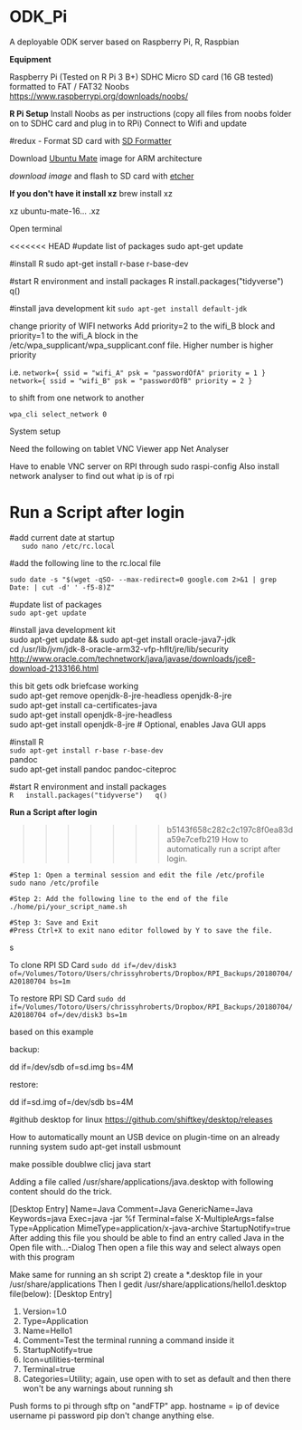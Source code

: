 # ODK_Pi

A deployable ODK server based on Raspberry Pi, R, Raspbian

**Equipment**

Raspberry Pi (Tested on R Pi 3 B+)
SDHC Micro SD card (16 GB tested) formatted to FAT / FAT32
Noobs https://www.raspberrypi.org/downloads/noobs/

**R Pi Setup**
Install Noobs as per instructions (copy all files from noobs folder on to SDHC card and plug in to RPi)
Connect to Wifi and update


#redux - 
Format SD card with [SD Formatter](https://www.sdcard.org/downloads/formatter_4/index.html)

Download [Ubuntu Mate](https://ubuntu-mate.org/download/) image for ARM architecture

*download image* and flash to SD card with [etcher](https://etcher.io/)

**If you don't have it install xz**
brew install xz

xz ubuntu-mate-16... .xz



Open terminal


<<<<<<< HEAD
#update list of packages
sudo apt-get update  

#install R 
sudo apt-get install r-base r-base-dev 

#start R environment and install packages
R
install.packages("tidyverse")
q()

#install java development kit
`sudo apt-get install default-jdk`



change priority of WIFI networks
Add priority=2 to the wifi_B block and priority=1 to the wifi_A block in the /etc/wpa_supplicant/wpa_supplicant.conf file.
Higher number is higher priority

i.e.
`network={
    ssid = "wifi_A"
    psk = "passwordOfA"
    priority = 1
}
network={
   ssid = "wifi_B"
   psk = "passwordOfB"
   priority = 2
}
`

to shift from one network to another 

`wpa_cli select_network 0`



System setup 

Need the following on tablet
VNC Viewer app
Net Analyser


Have to enable VNC server on RPI through sudo raspi-config
Also install network analyser to find out what ip is of rpi

**Run a Script after login**  
=======
#add current date at startup  
`	sudo nano /etc/rc.local`    
  
#add the following line to the rc.local file  

`sudo date -s "$(wget -qSO- --max-redirect=0 google.com 2>&1 | grep Date: | cut -d' ' -f5-8)Z"`  
  
#update list of packages  
`sudo apt-get update  `  

#install java development kit  
sudo apt-get update && sudo apt-get install oracle-java7-jdk  
cd /usr/lib/jvm/jdk-8-oracle-arm32-vfp-hflt/jre/lib/security  
http://www.oracle.com/technetwork/java/javase/downloads/jce8-download-2133166.html  

this bit gets odk briefcase working  
sudo apt-get remove openjdk-8-jre-headless openjdk-8-jre  
sudo apt-get install ca-certificates-java  
sudo apt-get install openjdk-8-jre-headless  
sudo apt-get install openjdk-8-jre # Optional, enables Java GUI apps  



#install R   
`sudo apt-get install r-base r-base-dev `  
pandoc  
sudo apt-get install pandoc pandoc-citeproc  
  
#start R environment and install packages  
`R  
install.packages("tidyverse")  
q()  
`  
  
**Run a Script after login**    
>>>>>>> b5143f658c282c2c197c8f0ea83da59e7cefb219
How to automatically run a script after login.  
	
	#Step 1: Open a terminal session and edit the file /etc/profile
	sudo nano /etc/profile
	
	#Step 2: Add the following line to the end of the file  
	./home/pi/your_script_name.sh

	#Step 3: Save and Exit
	#Press Ctrl+X to exit nano editor followed by Y to save the file.
s


To clone RPI SD Card
`sudo dd if=/dev/disk3 of=/Volumes/Totoro/Users/chrissyhroberts/Dropbox/RPI_Backups/20180704/A20180704 bs=1m`

To restore RPI SD Card
`sudo dd if=/Volumes/Totoro/Users/chrissyhroberts/Dropbox/RPI_Backups/20180704/A20180704 of=/dev/disk3 bs=1m`

based on this example 

backup:

dd if=/dev/sdb of=sd.img bs=4M

restore:

dd if=sd.img of=/dev/sdb bs=4M


#github desktop for linux
https://github.com/shiftkey/desktop/releases

How to automatically mount an USB device on plugin-time on an already running system
sudo apt-get install usbmount  




make possible doublwe clicj java start

Adding a file called /usr/share/applications/java.desktop with following content should do the trick.

[Desktop Entry]
Name=Java
Comment=Java
GenericName=Java
Keywords=java
Exec=java -jar %f
Terminal=false
X-MultipleArgs=false
Type=Application
MimeType=application/x-java-archive
StartupNotify=true
After adding this file you should be able to find an entry called Java in the Open file with...-Dialog
Then open a file this way and select always open with this program



Make same for running an sh script
2) create a *.desktop file in your /usr/share/applications
Then I gedit /usr/share/applications/hello1.desktop file(below):
[Desktop Entry]
1) Version=1.0
2) Type=Application
3) Name=Hello1
4) Comment=Test the terminal running a command inside it
6) StartupNotify=true
7) Icon=utilities-terminal
8) Terminal=true
9) Categories=Utility;
again, use open with to set as default and then there won't be any warnings about running sh


Push forms to pi through sftp on "andFTP" app. hostname = ip of device username pi  password pip 
don't change anything else.
